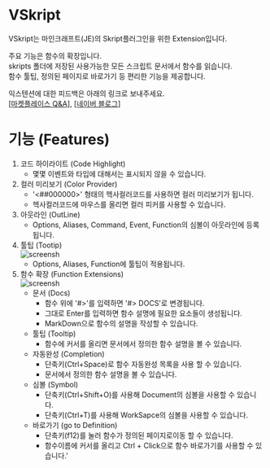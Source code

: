# VSkript 
VSkript는 마인크래프트(JE)의 Skript플러그인을 위한 Extension입니다.  

주요 기능은 함수의 확장입니다.  
skripts 폴더에 저장된 사용가능한 모든 스크립트 문서에서 함수를 읽습니다.  
함수 툴팁, 정의된 페이지로 바로가기 등 편리한 기능을 제공합니다.

익스텐션에 대한 피드백은 아래의 링크로 보내주세요.  
[[마켓플레이스 Q&A](https://marketplace.visualstudio.com/items?itemName=Vhone.vskript&ssr=false#qna)],
[[네이버 블로그](https://blog.naver.com/v_hone)]

# 기능 (Features)
1. 코드 하이라이트 (Code Highlight)
	- 몇몇 이벤트와 타입에 대해서는 표시되지 않을 수 있습니다.
2. 컬러 미리보기 (Color Provider)
	- '<##000000>' 형태의 헥사컬러코드를 사용하면 컬러 미리보기가 됩니다.
	- 헥사컬러코드에 마우스를 올리면 컬러 피커를 사용할 수 있습니다.
3. 아웃라인 (OutLine)
	- Options, Aliases, Command, Event, Function의 심볼이 아웃라인에 등록됩니다.
4. 툴팁 (Tootip)  
	![screensh](https://github.com/vhone/vskript/blob/main/img/tooltip.gif)
	- Options, Aliases, Function에 툴팁이 적용됩니다.  
5. 함수 확장 (Function Extensions)  
![screensh](https://github.com/vhone/vskript/blob/main/img/function%20docs.gif)
    - 문서 (Docs)
		- 함수 위에 '#>'를 입력하면 '#> DOCS'로 변경됩니다.
		- 그대로 Enter를 입력하면 함수 설명에 필요한 요소들이 생성됩니다.
		- MarkDown으로 함수의 설명을 작성할 수 있습니다.
	- 툴팁 (Tooltip)
   		- 함수에 커서를 올리면 문서에서 정의한 함수 설명을 볼 수 있습니다.
	- 자동완성 (Completion)
		- 단축키(Ctrl+Space)로 함수 자동완성 목록을 사용 할 수 있습니다.
		- 문서에서 정의한 함수 설명을 볼 수 있습니다.
	- 심볼 (Symbol)
		- 단축키(Ctrl+Shift+O)를 사용해 Document의 심볼을 사용할 수 있습니다.
		- 단축키(Ctrl+T)를 사용해 WorkSapce의 심볼을 사용할 수 있습니다.
	- 바로가기 (go to Definition)
		- 단축키(f12)를 눌러 함수가 정의된 페이지로이동 할 수 있습니다.
		- 함수이름에 커서를 올리고 Ctrl + Click으로 함수 바로가기를 사용할 수 있습니다.'